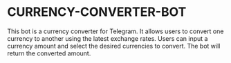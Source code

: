 # CURRENCY-CONVERTER-BOT
This bot is a currency converter for Telegram. It allows users to convert one currency to another using the latest exchange rates. Users can input a currency amount and select the desired currencies to convert. The bot will return the converted amount.
